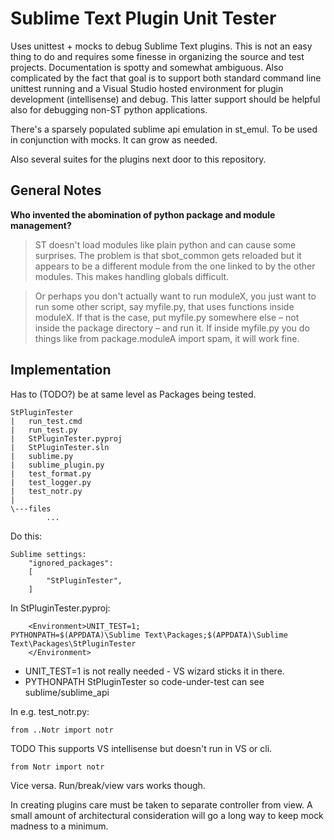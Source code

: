# Sublime Text Plugin Unit Tester

Uses unittest + mocks to debug Sublime Text plugins. This is not an easy thing to do and requires
some finesse in organizing the source and test projects. Documentation is spotty and somewhat
ambiguous. Also complicated by the fact that goal is to support both standard command line
unittest running and a Visual Studio hosted environment for plugin development (intellisense)
and debug. This latter support should be helpful also for debugging non-ST python applications.

There's a sparsely populated sublime api emulation in st_emul. To be used in conjunction with mocks.
It can grow as needed.

Also several suites for the plugins next door to this repository.


## General Notes

**Who invented the abomination of python package and module management?**

> ST doesn't load modules like plain python and can cause some surprises. The problem is that sbot_common
> gets reloaded but it appears to be a different module from the one linked to by the other modules.
> This makes handling globals difficult.


> Or perhaps you don't actually want to run moduleX, you just want to run some other script, say myfile.py, that uses functions
> inside moduleX. If that is the case, put myfile.py somewhere else – not inside the package directory – and run it.
> If inside myfile.py you do things like from package.moduleA import spam, it will work fine.


## Implementation

Has to (TODO?) be at same level as Packages being tested.

```
StPluginTester
|   run_test.cmd
|   run_test.py
|   StPluginTester.pyproj
|   StPluginTester.sln
|   sublime.py
|   sublime_plugin.py
|   test_format.py
|   test_logger.py
|   test_notr.py
|   
\---files
        ...
```


Do this:
```
Sublime settings:
    "ignored_packages":
    [
        "StPluginTester",
    ]
```

In StPluginTester.pyproj:
```
    <Environment>UNIT_TEST=1;
PYTHONPATH=$(APPDATA)\Sublime Text\Packages;$(APPDATA)\Sublime Text\Packages\StPluginTester
    </Environment>
```
- UNIT_TEST=1 is not really needed - VS wizard sticks it in there.
- PYTHONPATH StPluginTester so code-under-test can see sublime/sublime_api

In e.g. test_notr.py:

`from ..Notr import notr`

TODO This supports VS intellisense but doesn't run in VS or cli.

`from Notr import notr`

Vice versa. Run/break/view vars works though.


In creating plugins care must be taken to separate controller from view. A small amount of architectural consideration will go
  a long way to keep mock madness to a minimum.
